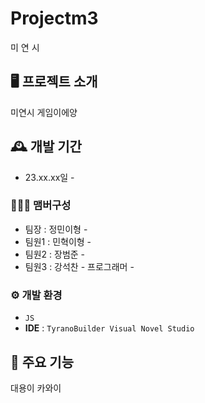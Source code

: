 # Projectm3
미    연    시


## 🖥️ 프로젝트 소개
미연시 게임이에양
<br>

## 🕰️ 개발 기간
* 23.xx.xx일 -

### 🧑‍🤝‍🧑 맴버구성
 - 팀장  : 정민이형 - 
 - 팀원1 : 민혁이형 - 
 - 팀원2 : 장범준 - 
 - 팀원3 : 강석찬 - 프로그래머 - 

### ⚙️ 개발 환경
- `JS`
- **IDE** : `TyranoBuilder Visual Novel Studio`

## 📌 주요 기능
대용이 카와이
